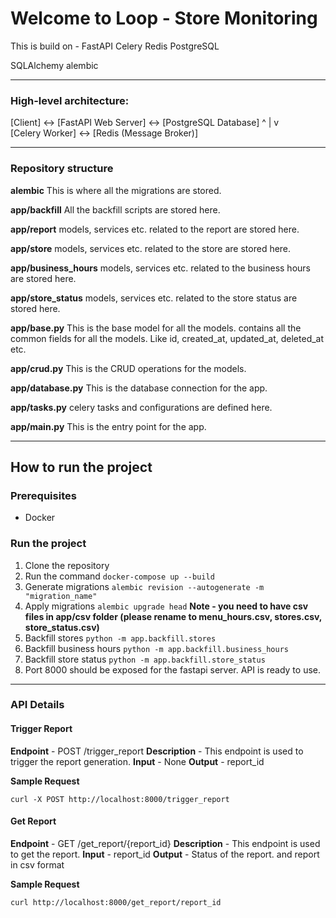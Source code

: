 # Welcome to Loop - Store Monitoring

This is build on -
FastAPI
Celery
Redis
PostgreSQL

SQLAlchemy
alembic

----------------------------------------------------------------------------------------------------
### High-level architecture:
[Client] <-> [FastAPI Web Server] <-> [PostgreSQL Database]
                    ^
                    |
                    v   
[Celery Worker] <-> [Redis (Message Broker)]

----------------------------------------------------------------------------------------------------

### Repository structure

**alembic**
This is where all the migrations are stored.

**app/backfill**
All the backfill scripts are stored here.

**app/report**
models, services etc. related to the report are stored here.

**app/store**
models, services etc. related to the store are stored here.

**app/business_hours**
models, services etc. related to the business hours are stored here.

**app/store_status**
models, services etc. related to the store status are stored here.

**app/base.py**
This is the base model for all the models. contains all the common fields for all the models.
Like id, created_at, updated_at, deleted_at etc.

**app/crud.py**
This is the CRUD operations for the models.

**app/database.py**
This is the database connection for the app.

**app/tasks.py**
celery tasks and configurations are defined here.

**app/main.py**
This is the entry point for the app.

----------------------------------------------------------------------------------------------------
## How to run the project

### Prerequisites
- Docker

### Run the project

1. Clone the repository
2. Run the command `docker-compose up --build`
3. Generate migrations `alembic revision --autogenerate -m "migration_name"`
4. Apply migrations `alembic upgrade head`
**Note - you need to have csv files in app/csv folder (please rename to menu_hours.csv, stores.csv, store_status.csv)**
5. Backfill stores `python -m app.backfill.stores`
6. Backfill business hours `python -m app.backfill.business_hours`
7. Backfill store status `python -m app.backfill.store_status`
8. Port 8000 should be exposed for the fastapi server. API is ready to use.

----------------------------------------------------------------------------------------------------

### API Details

#### Trigger Report

**Endpoint** - POST /trigger_report
**Description** - This endpoint is used to trigger the report generation.
**Input** - None
**Output** - report_id

**Sample Request**
```
curl -X POST http://localhost:8000/trigger_report
```

#### Get Report

**Endpoint** - GET /get_report/{report_id}
**Description** - This endpoint is used to get the report.
**Input** - report_id
**Output** - Status of the report. and report in csv format

**Sample Request**
```
curl http://localhost:8000/get_report/report_id
```
